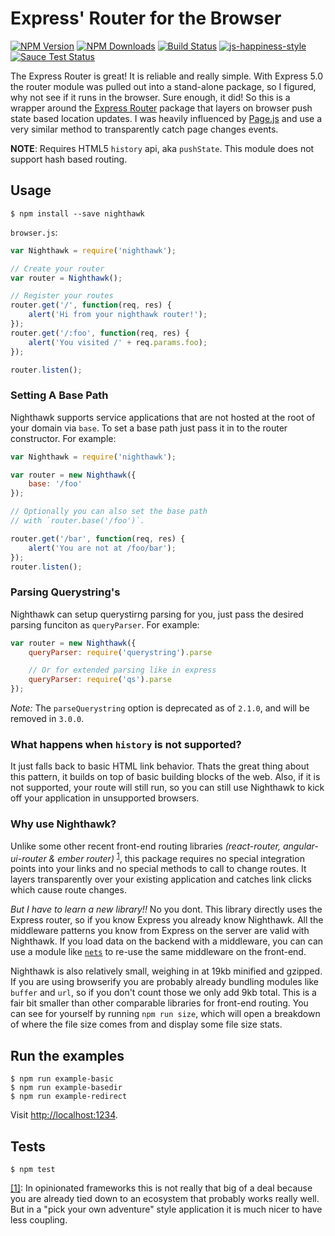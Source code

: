 # Express' Router for the Browser

[![NPM Version][npm-image]][npm-url]
[![NPM Downloads][downloads-image]][downloads-url]
[![Build Status](https://travis-ci.org/wesleytodd/nighthawk.svg?branch=master)](https://travis-ci.org/wesleytodd/nighthawk)
[![js-happiness-style](https://img.shields.io/badge/code%20style-happiness-brightgreen.svg)](https://github.com/JedWatson/happiness)
[![Sauce Test Status](https://saucelabs.com/buildstatus/wesleytodd123)](https://saucelabs.com/u/wesleytodd123)

The Express Router is great!  It is reliable and really simple.  With Express 5.0 the router module was pulled out into a stand-alone package, 
so I figured, why not see if it runs in the browser.  Sure enough, it did!  So this is a wrapper around the [Express Router](https://github.com/pillarjs/router) 
package that layers on browser push state based location updates.  I was heavily influenced by [Page.js](https://visionmedia.github.io/page.js/) and use a 
very similar method to transparently catch page changes events.

**NOTE**: Requires HTML5 `history` api, aka `pushState`.  This module does not support hash based routing.

## Usage

```
$ npm install --save nighthawk
```

`browser.js`:

```javascript
var Nighthawk = require('nighthawk');

// Create your router
var router = Nighthawk();

// Register your routes
router.get('/', function(req, res) {
	alert('Hi from your nighthawk router!');
});
router.get('/:foo', function(req, res) {
	alert('You visited /' + req.params.foo);
});

router.listen();
```

### Setting A Base Path

Nighthawk supports service applications that are not hosted at the root of your domain via `base`.  To set a base path just pass it in to 
the router constructor.  For example:

```javascript
var Nighthawk = require('nighthawk');

var router = new Nighthawk({
	base: '/foo'
});

// Optionally you can also set the base path
// with `router.base('/foo')`.

router.get('/bar', function(req, res) {
	alert('You are not at /foo/bar');
});
router.listen();
```

### Parsing Querystring's

Nighthawk can setup querystirng parsing for you, just pass the desired parsing funciton as `queryParser`.  For example:

```javascript
var router = new Nighthawk({
	queryParser: require('querystring').parse

	// Or for extended parsing like in express
	queryParser: require('qs').parse
});
```

*Note:* The `parseQuerystring` option is deprecated as of `2.1.0`, and will be removed in `3.0.0`.

### What happens when `history` is not supported?

It just falls back to basic HTML link behavior.  Thats the great thing about this pattern, it builds on top of basic building blocks of the web.  Also, 
if it is not supported, your route will still run, so you can still use Nighthawk to kick off your application in unsupported browsers.

### Why use Nighthawk?

Unlike some other recent front-end routing libraries _(react-router, angular-ui-router & ember router)_ <sup>[1](#fn1)</sup>, this 
package requires no special integration points into your links and no special methods to call to change routes.  It layers transparently over your existing 
application and catches link clicks which cause route changes.

*But I have to learn a new library!!*  No you dont.  This library directly uses the Express router, so if you know Express you already know Nighthawk.  All
the middleware patterns you know from Express on the server are valid with Nighthawk.  If you load data on the backend with a middleware, you can can use
a module like [`nets`](use://github.com/maxogden/nets) to re-use the same middleware on the front-end.

Nighthawk is also relatively small, weighing in at 19kb minified and gzipped.  If you are using browserify you are probably already bundling modules like `buffer` 
and `url`, so if you don't count those we only add 9kb total.  This is a fair bit smaller than other comparable libraries for front-end routing.  You 
can see for yourself by running `npm run size`, which will open a breakdown of where the file size comes from and display some file size stats.

## Run the examples

```
$ npm run example-basic
$ npm run example-basedir
$ npm run example-redirect
```

Visit [http://localhost:1234](http://localhost:1234).

## Tests

```
$ npm test
```

<a name="fn1" href="#fn1">[1]</a>: In opinionated frameworks this is not really that big of a deal because you are already tied down 
to an ecosystem that probably works really well.  But in a "pick your own adventure" style application it is much nicer to have less coupling.

[npm-image]: https://img.shields.io/npm/v/nighthawk.svg
[npm-url]: https://npmjs.org/package/nighthawk
[downloads-image]: https://img.shields.io/npm/dm/nighthawk.svg
[downloads-url]: https://npmjs.org/package/nighthawk
